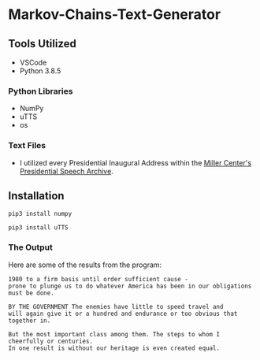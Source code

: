 # Markov-Chains-Text-Generator


## Tools Utilized

* VSCode
* Python 3.8.5

### Python Libraries

* NumPy
* uTTS
* os

### Text Files

* I utilized every Presidential Inaugural Address within the <a href="https://millercenter.org/the-presidency/presidential-speeches
">Miller Center's Presidential Speech Archive</a>.




## Installation 

```
pip3 install numpy
```

```
pip3 install uTTS
```


### The Output

Here are some of the results from the program:

```
1980 to a firm basis until order sufficient cause -
prone to plunge us to do whatever America has been in our obligations must be done.
```

```
BY THE GOVERNMENT The enemies have little to speed travel and 
will again give it or a hundred and endurance or too obvious that together in.
```

```
But the most important class among them. The steps to whom I cheerfully or centuries. 
In one result is without our heritage is even created equal.
```

